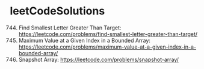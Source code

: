 # leetCodeSolutions
 744. Find Smallest Letter Greater Than Target: https://leetcode.com/problems/find-smallest-letter-greater-than-target/
 1802. Maximum Value at a Given Index in a Bounded Array: https://leetcode.com/problems/maximum-value-at-a-given-index-in-a-bounded-array/
 146. Snapshot Array: https://leetcode.com/problems/snapshot-array/
